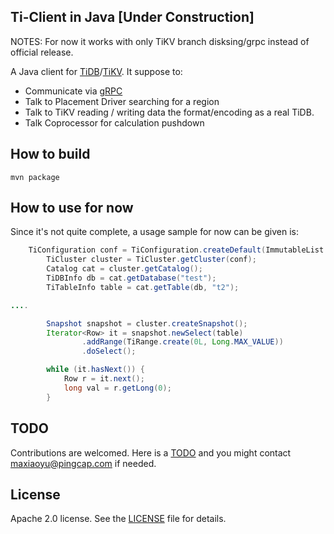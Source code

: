 ## Ti-Client in Java [Under Construction]

NOTES: For now it works with only TiKV branch disksing/grpc instead of official release.

A Java client for [TiDB](https://github.com/pingcap/tidb)/[TiKV](https://github.com/pingcap/tikv). 
It suppose to:
+ Communicate via [gRPC](http://www.grpc.io/)
+ Talk to Placement Driver searching for a region
+ Talk to TiKV reading / writing data the format/encoding as a real TiDB.
+ Talk Coprocessor for calculation pushdown

## How to build

```
mvn package
```

## How to use for now
Since it's not quite complete, a usage sample for now can be given is:
```java
	TiConfiguration conf = TiConfiguration.createDefault(ImmutableList.of("127.0.0.1:" + 2379));
        TiCluster cluster = TiCluster.getCluster(conf);
        Catalog cat = cluster.getCatalog();
        TiDBInfo db = cat.getDatabase("test");
        TiTableInfo table = cat.getTable(db, "t2");

....

        Snapshot snapshot = cluster.createSnapshot();
        Iterator<Row> it = snapshot.newSelect(table)
                .addRange(TiRange.create(0L, Long.MAX_VALUE))
                .doSelect();

        while (it.hasNext()) {
            Row r = it.next();
            long val = r.getLong(0);
        }
```

## TODO
Contributions are welcomed. Here is a [TODO](https://github.com/pingcap/tikv-client-java/wiki/TODO-Lists) and you might contact maxiaoyu@pingcap.com if needed.

## License
Apache 2.0 license. See the [LICENSE](./LICENSE) file for details.
